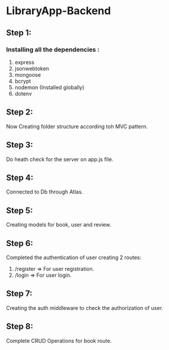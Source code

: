 # LibraryApp-Backend

## Step 1:

### Installing all the dependencies :

1. express
2. jsonwebtoken
3. mongoose
4. bcrypt
5. nodemon (Installed globally)
6. dotenv

## Step 2:

Now Creating folder structure according toh MVC pattern.

## Step 3:

Do heath check for the server on app.js file.

## Step 4:

Connected to Db through Atlas.

## Step 5:

Creating models for book, user and review.

## Step 6:

Completed the authentication of user creating 2 routes:

1. /register => For user registration.
2. /login => For user login.

## Step 7:

Creating the auth middleware to check the authorization of user.

## Step 8:

Complete CRUD Operations for book route.
